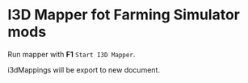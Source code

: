 # I3D Mapper fot Farming Simulator mods

Run mapper with **F1** `Start I3D Mapper`.

i3dMappings will be export to new document.
